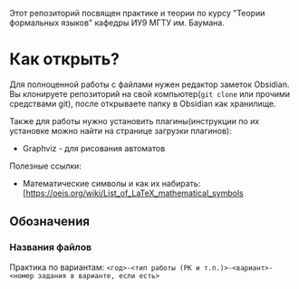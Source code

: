 Этот репозиторий посвящен практике и теории по курсу "Теории формальных языков" кафедры ИУ9 МГТУ им. Баумана.
# Как открыть?
Для полноценной работы с файлами нужен редактор заметок Obsidian.
Вы клонируете репозиторий на свой компьютер(`git clone` или прочими средствами git), после открываете папку в Obsidian как хранилище.

Также для работы нужно установить плагины(инструкции по их установке можно найти на странице загрузки плагинов):
- Graphviz - для рисования автоматов


Полезные ссылки:
- Математические символы и как их набирать: [https://oeis.org/wiki/List_of_LaTeX_mathematical_symbols

## Обозначения
### Названия файлов
Практика по вариантам:
`<год>-<тип работы (РК и т.п.)>-<вариант>-<номер задания в варианте, если есть>`
